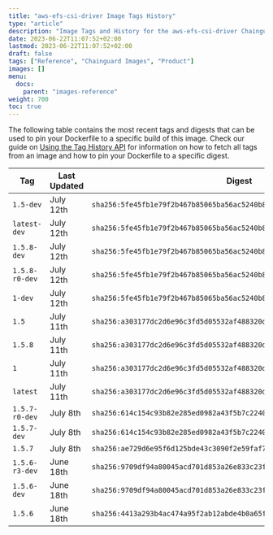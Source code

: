 ```yaml
---
title: "aws-efs-csi-driver Image Tags History"
type: "article"
description: "Image Tags and History for the aws-efs-csi-driver Chainguard Image"
date: 2023-06-22T11:07:52+02:00
lastmod: 2023-06-22T11:07:52+02:00
draft: false
tags: ["Reference", "Chainguard Images", "Product"]
images: []
menu:
  docs:
    parent: "images-reference"
weight: 700
toc: true
---
```


The following table contains the most recent tags and digests that can be used to pin your Dockerfile to a specific build of this image. Check our guide on [Using the Tag History API](/chainguard/chainguard-images/using-the-tag-history-api/) for information on how to fetch all tags from an image and how to pin your Dockerfile to a specific digest.

| Tag            | Last Updated | Digest                                                                    |
|----------------|--------------|---------------------------------------------------------------------------|
| `1.5-dev`      | July 12th    | `sha256:5fe45fb1e79f2b467b85065ba56ac5240b8b7abd5426ced3e4ff93dd3a201282` |
| `latest-dev`   | July 12th    | `sha256:5fe45fb1e79f2b467b85065ba56ac5240b8b7abd5426ced3e4ff93dd3a201282` |
| `1.5.8-dev`    | July 12th    | `sha256:5fe45fb1e79f2b467b85065ba56ac5240b8b7abd5426ced3e4ff93dd3a201282` |
| `1.5.8-r0-dev` | July 12th    | `sha256:5fe45fb1e79f2b467b85065ba56ac5240b8b7abd5426ced3e4ff93dd3a201282` |
| `1-dev`        | July 12th    | `sha256:5fe45fb1e79f2b467b85065ba56ac5240b8b7abd5426ced3e4ff93dd3a201282` |
| `1.5`          | July 11th    | `sha256:a303177dc2d6e96c3fd5d05532af488320d0036accd1ea174a88743b6d33c958` |
| `1.5.8`        | July 11th    | `sha256:a303177dc2d6e96c3fd5d05532af488320d0036accd1ea174a88743b6d33c958` |
| `1`            | July 11th    | `sha256:a303177dc2d6e96c3fd5d05532af488320d0036accd1ea174a88743b6d33c958` |
| `latest`       | July 11th    | `sha256:a303177dc2d6e96c3fd5d05532af488320d0036accd1ea174a88743b6d33c958` |
| `1.5.7-r0-dev` | July 8th     | `sha256:614c154c93b82e285ed0982a43f5b7c22400376dc4a91a7ec14df4bd2bdfc102` |
| `1.5.7-dev`    | July 8th     | `sha256:614c154c93b82e285ed0982a43f5b7c22400376dc4a91a7ec14df4bd2bdfc102` |
| `1.5.7`        | July 8th     | `sha256:ae729d6e95f6d125bde43c3090f2e59faf79896b9893ed317a03a5a075c4c4e9` |
| `1.5.6-r3-dev` | June 18th    | `sha256:9709df94a80045acd701d853a26e833c23f63d63d06cd32e43d1ae69bcda28d7` |
| `1.5.6-dev`    | June 18th    | `sha256:9709df94a80045acd701d853a26e833c23f63d63d06cd32e43d1ae69bcda28d7` |
| `1.5.6`        | June 18th    | `sha256:4413a293b4ac474a95f2ab12abde4b0a65fd9d10511b1b3bc707158505ad9602` |
